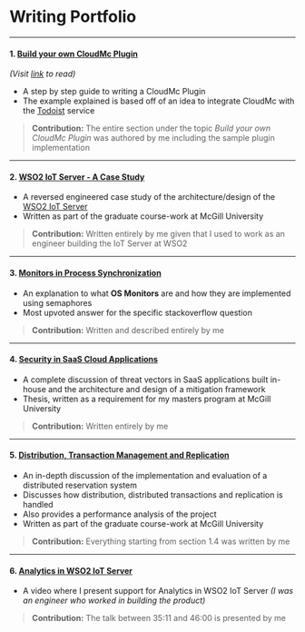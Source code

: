 # Writing Portfolio
---
#### 1. [Build your own CloudMc Plugin](https://cloudops.github.io/cloudmc-docs/#/custom_plugin/getting_started)
_(Visit [link](https://cloudops.github.io/cloudmc-docs/#/custom_plugin/getting_started) to read)_
- A step by step guide to writing a CloudMc Plugin
- The example explained is based off of an idea to integrate CloudMc with the [Todoist](https://todoist.com) service
> **Contribution:** The entire section under the topic _Build your own CloudMc Plugin_ was authored by me including the sample plugin implementation
---

#### 2. [WSO2 IoT Server - A Case Study](https://github.com/Shabirmean/writing-portfolio/blob/master/WSO2IoTServer.pdf)
- A reversed engineered case study of the architecture/design of the [WSO2 IoT Server](https://wso2.com/iot/)
- Written as part of the graduate course-work at McGill University
> **Contribution:** Written entirely by me given that I used to work as an engineer building the IoT Server at WSO2
---

#### 3. [Monitors in Process Synchronization](https://stackoverflow.com/questions/46919797/why-is-a-monitor-implemented-in-terms-of-semaphores-this-way/50960905#50960905)
- An explanation to what **OS Monitors** are and how they are implemented using semaphores
- Most upvoted answer for the specific stackoverflow question
> **Contribution:** Written and described entirely by me 
---

#### 4. [Security in SaaS Cloud Applications](https://github.com/Shabirmean/writing-portfolio/blob/master/SaaSAppSecurity.pdf)
- A complete discussion of threat vectors in SaaS applications built in-house and the architecture and design of a mitigation framework
- Thesis, written as a requirement for my masters program at McGill University
> **Contribution:** Written entirely by me 
---

#### 5. [Distribution, Transaction Management and Replication](https://github.com/Shabirmean/writing-portfolio/blob/master/DistributedSystems.pdf)
- An in-depth discussion of the implementation and evaluation of a distributed reservation system
- Discusses how distribution, distributed transactions and replication is handled
- Also provides a performance analysis of the project
- Written as part of the graduate course-work at McGill University
> **Contribution:** Everything starting from section 1.4 was written by me
---

#### 6. [Analytics in WSO2 IoT Server](https://youtu.be/F4Ss5SU_VGM?t=2111)
- A video where I present support for Analytics in WSO2 IoT Server _(I was an engineer who worked in building the product)_
> **Contribution:** The talk between 35:11 and 46:00 is presented by me
